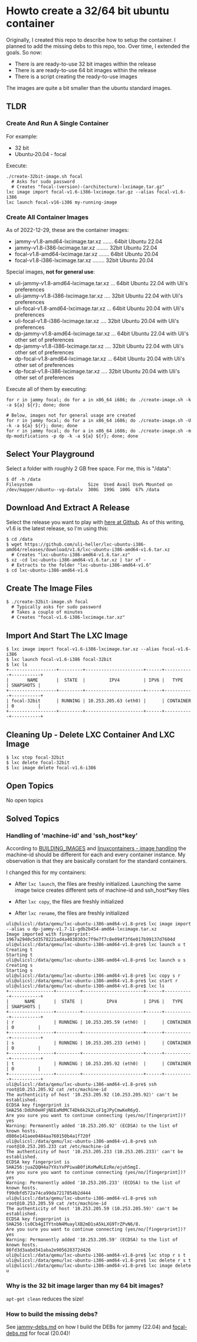 Howto create a 32/64 bit ubuntu container
=====================================

Originally, I created this repo to describe how to setup the
container. I planned to add the missing debs to this repo, too.
Over time, I extended the goals. So now:

- There is are ready-to-use 32 bit images within the release
- There is are ready-to-use 64 bit images within the release
- There is a script creating the ready-to-use images

The images are quite a bit smaller than the ubuntu standard images.

TLDR
----

### Create And Run A Single Container

For example:

- 32 bit
- Ubuntu-20.04 - focal

Execute:

```
./create-32bit-image.sh focal
  # Asks for sudo password
  # Creates "focal-(version)-(architecture)-lxcimage.tar.gz"
lxc image import focal-v1.6-i386-lxcimage.tar.gz --alias focal-v1.6-i386
lxc launch focal-v16-i386 my-running-image
```

### Create All Container Images

As of 2022-12-29, these are the container images:

- jammy-v1.8-amd64-lxcimage.tar.xz ....... 64bit Ubuntu 22.04
- jammy-v1.8-i386-lxcimage.tar.xz ........ 32bit Ubuntu 22.04
- focal-v1.8-amd64-lxcimage.tar.xz ....... 64bit Ubuntu 20.04
- focal-v1.8-i386-lxcimage.tar.xz ........ 32bit Ubuntu 20.04

Special images, **not for general use**:
- uli-jammy-v1.8-amd64-lxcimage.tar.xz ... 64bit Ubuntu 22.04 with Uli's preferences
- uli-jammy-v1.8-i386-lxcimage.tar.xz .... 32bit Ubuntu 22.04 with Uli's preferences
- uli-focal-v1.8-amd64-lxcimage.tar.xz ... 64bit Ubuntu 20.04 with Uli's preferences
- uli-focal-v1.8-i386-lxcimage.tar.xz .... 32bit Ubuntu 20.04 with Uli's preferences
- dp-jammy-v1.8-amd64-lxcimage.tar.xz ... 64bit Ubuntu 22.04 with Uli's other set of preferences
- dp-jammy-v1.8-i386-lxcimage.tar.xz .... 32bit Ubuntu 22.04 with Uli's other set of preferences
- dp-focal-v1.8-amd64-lxcimage.tar.xz ... 64bit Ubuntu 20.04 with Uli's other set of preferences
- dp-focal-v1.8-i386-lxcimage.tar.xz .... 32bit Ubuntu 20.04 with Uli's other set of preferences

Execute all of them by executing:

```
for r in jammy focal; do for a in x86_64 i686; do ./create-image.sh -k -a ${a} ${r}; done; done

# Below, images not for general usage are created
for r in jammy focal; do for a in x86_64 i686; do ./create-image.sh -U -k -a ${a} ${r}; done; done
for r in jammy focal; do for a in x86_64 i686; do ./create-image.sh -m dp-modifications -p dp -k -a ${a} ${r}; done; done
```

Select Your Playground
----------------------

Select a folder with roughly 2 GB free space. For me, this is "/data":

```
$ df -h /data
Filesystem                     Size  Used Avail Use% Mounted on
/dev/mapper/ubuntu--vg-datalv  300G  199G  100G  67% /data
```

Download And Extract A Release
------------------------------

Select the release you want to play with [here at Github](https://github.com/uli-heller/lxc-ubuntu-i386-amd64/releases).
As of this writing, v1.6 is the latest release, so I'm using this:

```
$ cd /data
$ wget https://github.com/uli-heller/lxc-ubuntu-i386-amd64/releases/download/v1.6/lxc-ubuntu-i386-amd64-v1.6.tar.xz
  # Creates "lxc-ubuntu-i386-amd64-v1.6.tar.xz"
$ xz -cd lxc-ubuntu-i386-amd64-v1.6.tar.xz | tar xf -
  # Extracts to the folder "lxc-ubuntu-i386-amd64-v1.6"
$ cd lxc-ubuntu-i386-amd64-v1.6
```

Create The Image Files
----------------------

```
$ ./create-32bit-image.sh focal
  # Typically asks for sudo password
  # Takes a couple of minutes
  # Creates "focal-v1.6-i386-lxcimage.tar.xz"
```

Import And Start The LXC Image
-------------------------------

```
$ lxc image import focal-v1.6-i386-lxcimage.tar.xz --alias focal-v1.6-i386
$ lxc launch focal-v1.6-i386 focal-32bit
$ lxc ls
+------------------+---------+----------------------+------+-----------+-----------+
|       NAME       |  STATE  |         IPV4         | IPV6 |   TYPE    | SNAPSHOTS |
+------------------+---------+----------------------+------+-----------+-----------+
| focal-32bit      | RUNNING | 10.253.205.63 (eth0) |      | CONTAINER | 0         |
+------------------+---------+----------------------+------+-----------+-----------+
```

Cleaning Up - Delete LXC Container And LXC Image
------------------------------------------------

```
$ lxc stop focal-32bit
$ lxc delete focal-32bit
$ lxc image delete focal-v1.6-i386
```

Open Topics
-----------

No open topics

Solved Topics
-------------

### Handling of 'machine-id' and 'ssh_host*key'

According to [BUILDING_IMAGES](https://systemd.io/BUILDING_IMAGES/) and
[linuxcontainers - image handling](https://linuxcontainers.org/lxd/docs/master/image-handling/#)
the machine-id should be different for each and every container instance.
My observation is that they are basically constant for the standard containers.

I changed this for my containers:

- After `lxc launch`, the files are freshly initialized. Launching the same image twice
  creates different sets of machine-id and ssh_host*key files

- After `lxc copy`, the files are freshly initialized

- After `lxc rename`, the files are freshly initialized

```
uli@ulicsl:/data/qemu/lxc-ubuntu-i386-amd64-v1.8-pre$ lxc image import --alias u dp-jammy-v1.7-11-gdb2b454-amd64-lxcimage.tar.xz
Image imported with fingerprint: 1967a2940c5d3578221ad4a4030303c7f9e7f7c8e094f3f6e017b99137d7604d
uli@ulicsl:/data/qemu/lxc-ubuntu-i386-amd64-v1.8-pre$ lxc launch u t
Creating t
Starting t
uli@ulicsl:/data/qemu/lxc-ubuntu-i386-amd64-v1.8-pre$ lxc launch u s
Creating s
Starting s
uli@ulicsl:/data/qemu/lxc-ubuntu-i386-amd64-v1.8-pre$ lxc copy s r
uli@ulicsl:/data/qemu/lxc-ubuntu-i386-amd64-v1.8-pre$ lxc start r
uli@ulicsl:/data/qemu/lxc-ubuntu-i386-amd64-v1.8-pre$ lxc ls
+-----------------+---------+-----------------------+------+-----------+-----------+
|      NAME       |  STATE  |         IPV4          | IPV6 |   TYPE    | SNAPSHOTS |
+-----------------+---------+-----------------------+------+-----------+-----------+
| r               | RUNNING | 10.253.205.59 (eth0)  |      | CONTAINER | 0         |
+-----------------+---------+-----------------------+------+-----------+-----------+
| s               | RUNNING | 10.253.205.233 (eth0) |      | CONTAINER | 0         |
+-----------------+---------+-----------------------+------+-----------+-----------+
| t               | RUNNING | 10.253.205.92 (eth0)  |      | CONTAINER | 0         |
+-----------------+---------+-----------------------+------+-----------+-----------+
uli@ulicsl:/data/qemu/lxc-ubuntu-i386-amd64-v1.8-pre$ ssh root@10.253.205.92 cat /etc/machine-id
The authenticity of host '10.253.205.92 (10.253.205.92)' can't be established.
ECDSA key fingerprint is SHA256:DdUh0eHFjNEEaMdMCT4Dk6k2k2LuF1gJPyCmwKeR6yQ.
Are you sure you want to continue connecting (yes/no/[fingerprint])? yes
Warning: Permanently added '10.253.205.92' (ECDSA) to the list of known hosts.
d886e141aee0484aa760150b4a1f720f
uli@ulicsl:/data/qemu/lxc-ubuntu-i386-amd64-v1.8-pre$ ssh root@10.253.205.233 cat /etc/machine-id
The authenticity of host '10.253.205.233 (10.253.205.233)' can't be established.
ECDSA key fingerprint is SHA256:juaZQQH4a7YXsYxPPiwaB0fiKoMwRLEzRe/ejuh5mgI.
Are you sure you want to continue connecting (yes/no/[fingerprint])? yes
Warning: Permanently added '10.253.205.233' (ECDSA) to the list of known hosts.
f99dbfd572a74ca99da7217854b2d444
uli@ulicsl:/data/qemu/lxc-ubuntu-i386-amd64-v1.8-pre$ ssh root@10.253.205.59 cat /etc/machine-id
The authenticity of host '10.253.205.59 (10.253.205.59)' can't be established.
ECDSA key fingerprint is SHA256:ls0Cb4gITYtnbN4MuaylXB2mD1sA5kLXG9TrZPvN6/8.
Are you sure you want to continue connecting (yes/no/[fingerprint])? yes
Warning: Permanently added '10.253.205.59' (ECDSA) to the list of known hosts.
86fd3d3aabd341aba2e905628372d426
uli@ulicsl:/data/qemu/lxc-ubuntu-i386-amd64-v1.8-pre$ lxc stop r s t
uli@ulicsl:/data/qemu/lxc-ubuntu-i386-amd64-v1.8-pre$ lxc delete r s t
uli@ulicsl:/data/qemu/lxc-ubuntu-i386-amd64-v1.8-pre$ lxc image delete u
```

### Why is the 32 bit image larger than my 64 bit images?

`apt-get clean` reduces the size!

### How to build the missing debs?

See [jammy-debs.md](jammy-debs.md) on how I build the DEBs for jammy (22.04)
and [focal-debs.md](focal-debs.md) for focal (20.04)!
